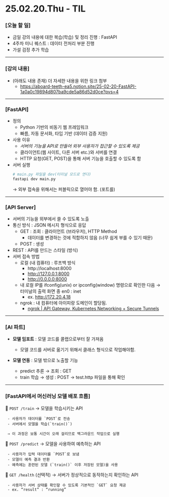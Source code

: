 # 25.02.20.Thu - TIL

### [오늘 할 일]

- 금일 강의 내용에 대한 복습(학습) 및 정리 진행 : FastAPI
- 4주차 미니 퀘스트 : 데이터 전처리 부분 진행
- 가설 검정 추가 학습

---

### [강의 내용]

- (아래도 내용 존재) 더 자세한 내용을 위한 링크 첨부
     - https://aboard-teeth-ea5.notion.site/25-02-20-FastAPI-1a0a0c19894d807ba9cde5a86d52d0ce?pvs=4

---

### [FastAPI]

- 정의
     - Python 기반의 비동기 웹 프레임워크
     - 빠름, 자동 문서화, 타입 기반 (데이터 검증 지원)
- 사용 이유
     - *서버의 기능을 API로 만들어 외부 사용자가 접근할 수 있도록 제공*
     - 클라이언트(웹 사이트, 다른 서버 etc.)와 서버를 연결
     - HTTP 요청(GET, POST)을 통해 서버 기능을 호출할 수 있도록 함
- 서버 실행
     ```python
     # main.py 파일을 dev(터미널 모드로 연다)
     fastapi dev main.py
     ```
     → 외부 접속을 위해서는 퍼블릭으로 열어야 함. (포트를)

---

### [API Server]

- 서버의 기능을 외부에서 쓸 수 있도록 노출
- 통신 방식 : JSON 메시지 형식으로 응답
    - GET : 조회 : 클라이언트 (브라우저), HTTP Method
        - 데이터를 변경하는 것에 적합하지 않음 (너무 쉽게 부를 수 있기 때문)
    - POST : 생성
- REST : API를 만드는 스타일 (방식)
- 서버 접속 방법
     - 로컬 (내 컴퓨터) : 루프백 방식
          - http://localhost:8000
          - http://127.0.0.1:8000
          - http://0.0.0.0:8000
     - 내 로컬 IP를 ifconfig(unix) or ipconfig(window) 명령으로 확인한 다음 → 터미널의 출력 화면 중 en0 : inet
          - ex. http://172.20.4.18
     - ngrok : 내 컴퓨터에 아이피랑 도메인이 할당됨.
         - [ngrok | API Gateway, Kubernetes Networking + Secure Tunnels](https://ngrok.com/)

---

### [AI 파트]

- **모델 임포트** : 모델 코드를 콜랩으로부터 잘 가져옴
    - 모델 코드를 서버로 옮기기 위해서 클래스 형식으로 작업해야함.

- **모델 연동** : 모델 밖으로 노출할 기능
    - predict 추론 → 조회 : GET
    - train 학습 → 생성 : POST → test.http 파일을 통해 확인
 
---

### [FastAPI에서 머신러닝 모델 배포 흐름]

📌 `POST /train` → 모델을 학습시키는 API

     - 사용자가 데이터를 `POST`로 전송
     - 서버에서 모델을 학습(`train()`)
    
     → 이 과정은 보통 시간이 오래 걸리므로 백그라운드 작업으로 실행
    

📌 `POST /predict` → 모델을 사용하여 예측하는 API

     - 사용자가 입력 데이터를 `POST`로 보냄
     - 모델이 예측 결과 반환
     - 예측에는 훈련된 모델 (`train()` 이후 저장된 모델)을 사용

📌 `GET /health` (선택적) → 서버가 정상적으로 동작하는지 확인하는 API

     - 사용자가 서버 상태를 확인할 수 있도록 기본적인 `GET` 요청 제공
     - ex. “result” : “running”


